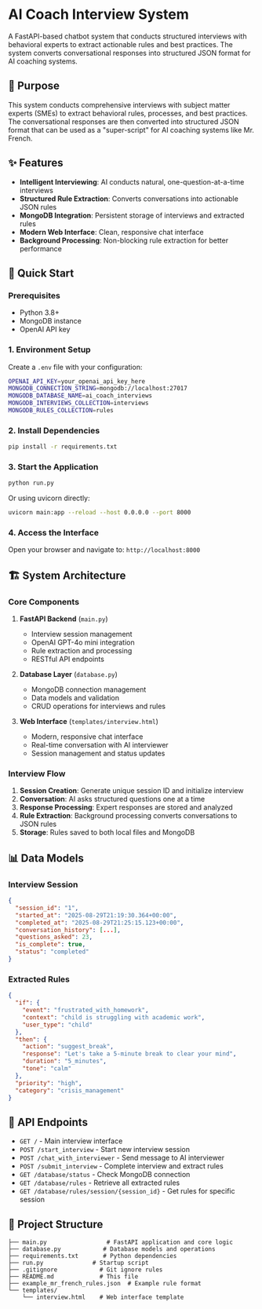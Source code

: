 # AI Coach Interview System

A FastAPI-based chatbot system that conducts structured interviews with behavioral experts to extract actionable rules and best practices. The system converts conversational responses into structured JSON format for AI coaching systems.

## 🎯 Purpose

This system conducts comprehensive interviews with subject matter experts (SMEs) to extract behavioral rules, processes, and best practices. The conversational responses are then converted into structured JSON format that can be used as a "super-script" for AI coaching systems like Mr. French.

## ✨ Features

- **Intelligent Interviewing**: AI conducts natural, one-question-at-a-time interviews
- **Structured Rule Extraction**: Converts conversations into actionable JSON rules
- **MongoDB Integration**: Persistent storage of interviews and extracted rules
- **Modern Web Interface**: Clean, responsive chat interface
- **Background Processing**: Non-blocking rule extraction for better performance

## 🚀 Quick Start

### Prerequisites

- Python 3.8+
- MongoDB instance
- OpenAI API key

### 1. Environment Setup

Create a `.env` file with your configuration:

```bash
OPENAI_API_KEY=your_openai_api_key_here
MONGODB_CONNECTION_STRING=mongodb://localhost:27017
MONGODB_DATABASE_NAME=ai_coach_interviews
MONGODB_INTERVIEWS_COLLECTION=interviews
MONGODB_RULES_COLLECTION=rules
```

### 2. Install Dependencies

```bash
pip install -r requirements.txt
```

### 3. Start the Application

```bash
python run.py
```

Or using uvicorn directly:

```bash
uvicorn main:app --reload --host 0.0.0.0 --port 8000
```

### 4. Access the Interface

Open your browser and navigate to: `http://localhost:8000`

## 🏗️ System Architecture

### Core Components

1. **FastAPI Backend** (`main.py`)
   - Interview session management
   - OpenAI GPT-4o mini integration
   - Rule extraction and processing
   - RESTful API endpoints

2. **Database Layer** (`database.py`)
   - MongoDB connection management
   - Data models and validation
   - CRUD operations for interviews and rules

3. **Web Interface** (`templates/interview.html`)
   - Modern, responsive chat interface
   - Real-time conversation with AI interviewer
   - Session management and status updates

### Interview Flow

1. **Session Creation**: Generate unique session ID and initialize interview
2. **Conversation**: AI asks structured questions one at a time
3. **Response Processing**: Expert responses are stored and analyzed
4. **Rule Extraction**: Background processing converts conversations to JSON rules
5. **Storage**: Rules saved to both local files and MongoDB

## 📊 Data Models

### Interview Session
```json
{
  "session_id": "1",
  "started_at": "2025-08-29T21:19:30.364+00:00",
  "completed_at": "2025-08-29T21:25:15.123+00:00",
  "conversation_history": [...],
  "questions_asked": 23,
  "is_complete": true,
  "status": "completed"
}
```

### Extracted Rules
```json
{
  "if": {
    "event": "frustrated_with_homework",
    "context": "child is struggling with academic work",
    "user_type": "child"
  },
  "then": {
    "action": "suggest_break",
    "response": "Let's take a 5-minute break to clear your mind",
    "duration": "5_minutes",
    "tone": "calm"
  },
  "priority": "high",
  "category": "crisis_management"
}
```

## 🔌 API Endpoints

- `GET /` - Main interview interface
- `POST /start_interview` - Start new interview session
- `POST /chat_with_interviewer` - Send message to AI interviewer
- `POST /submit_interview` - Complete interview and extract rules
- `GET /database/status` - Check MongoDB connection
- `GET /database/rules` - Retrieve all extracted rules
- `GET /database/rules/session/{session_id}` - Get rules for specific session

## 📁 Project Structure

```
├── main.py                 # FastAPI application and core logic
├── database.py            # Database models and operations
├── requirements.txt       # Python dependencies
├── run.py              # Startup script
├── .gitignore            # Git ignore rules
├── README.md             # This file
├── example_mr_french_rules.json  # Example rule format
└── templates/
    └── interview.html    # Web interface template
```
